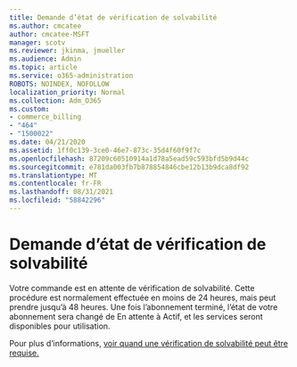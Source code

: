 ```yaml
---
title: Demande d’état de vérification de solvabilité
ms.author: cmcatee
author: cmcatee-MSFT
manager: scotv
ms.reviewer: jkinma, jmueller
ms.audience: Admin
ms.topic: article
ms.service: o365-administration
ROBOTS: NOINDEX, NOFOLLOW
localization_priority: Normal
ms.collection: Adm_O365
ms.custom:
- commerce_billing
- "464"
- "1500022"
ms.date: 04/21/2020
ms.assetid: 1ff0c139-3ce0-46e7-873c-35d4f60f9f7c
ms.openlocfilehash: 87209c60510914a1d78a5ead59c593bfd5b9d44c
ms.sourcegitcommit: e781da003fb7b878854846cbe12b13b9dca8df92
ms.translationtype: MT
ms.contentlocale: fr-FR
ms.lasthandoff: 08/31/2021
ms.locfileid: "58842296"
---
```

# <a name="credit-check-status-request"></a>Demande d’état de vérification de solvabilité

Votre commande est en attente de vérification de solvabilité. Cette procédure est normalement effectuée en moins de 24 heures, mais peut prendre jusqu’à 48 heures. Une fois l’abonnement terminé, l’état de votre abonnement sera changé de En attente à Actif, et les services seront disponibles pour utilisation.

Pour plus d’informations, [voir quand une vérification de solvabilité peut être requise.](https://docs.microsoft.com/microsoft-365/commerce/billing-and-payments/pay-for-your-subscription#pay-by-invoice-check-or-eft)
